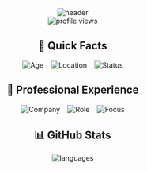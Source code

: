 <div align="center">
  <img src="https://capsule-render.vercel.app/api?type=soft&color=auto&height=200&section=header&text=Denis&fontSize=100&animation=twinkling&fontAlignY=38&desc=Full%20Stack%20Developer%20|%20Car%20Enthusiast&descAlignY=55&descAlign=50&customColorList=0,1,2,3,4,5,6,7,8,9" alt="header" />
</div>


<div align="center">
  <img src="https://komarev.com/ghpvc/?username=BusyDenis&color=7B68EE&style=plastic" alt="profile views" />
</div>

<div align="center">
  <h2>🚀 Quick Facts</h2>
  <div style="display: flex; gap: 15px; justify-content: center; flex-wrap: wrap;">
    <img src="https://img.shields.io/badge/Age-18-7B68EE?style=plastic" alt="Age" />
    <img src="https://img.shields.io/badge/Location-Switzerland-7B68EE?style=plastic" alt="Location" />
    <img src="https://img.shields.io/badge/Status-Available-7B68EE?style=plastic" alt="Status" />
  </div>
</div>

<div align="center">
  <h2>💼 Professional Experience</h2>
  <div style="display: flex; gap: 15px; justify-content: center; flex-wrap: wrap;">
    <img src="https://img.shields.io/badge/Nine%20Internet-Solutions%20AG-7B68EE?style=plastic&logo=github" alt="Company" />
    <img src="https://img.shields.io/badge/Role-Full%20Stack%20Developer-7B68EE?style=plastic" alt="Role" />
    <img src="https://img.shields.io/badge/Focus-Web%20Development-7B68EE?style=plastic" alt="Focus" />
  </div>
</div>


<div align="center">
  <h2>📊 GitHub Stats</h2>
  <img src="https://github-readme-stats.vercel.app/api/top-langs/?username=BusyDenis&layout=compact&theme=midnight-purple&hide_border=true&langs_count=6" alt="languages" />
</div>


<!--
**BusyDenis/BusyDenis** is a ✨ _special_ ✨ repository because its `README.md` (this file) appears on your GitHub profile.
-->

